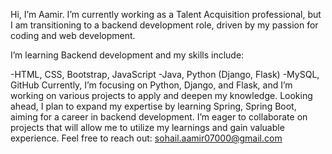 Hi, I’m Aamir. I’m currently working as a Talent Acquisition professional,
but I am transitioning to a backend development role, driven by my passion for coding and web development.

I’m learning Backend development and my skills include:

-HTML, CSS, Bootstrap, JavaScript
-Java, Python (Django, Flask)
-MySQL, GitHub
Currently, I’m focusing on Python, Django, and Flask, and I’m working on various projects to apply and deepen my knowledge.
Looking ahead, I plan to expand my expertise by learning Spring, Spring Boot, aiming for a career in backend development.
I’m eager to collaborate on projects that will allow me to utilize my learnings and gain valuable experience.
Feel free to reach out: sohail.aamir07000@gmail.com 



